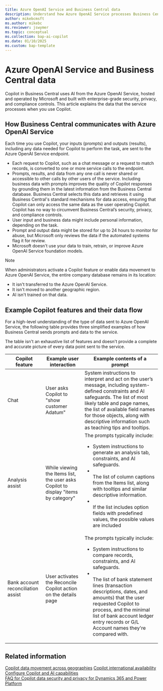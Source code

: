 ```yaml
---
title: Azure OpenAI Service and Business Central data
description: Understand how Azure OpenAI Service processes Business Central data when using Copilot. Learn security, privacy, and compliance aspects.
author: mikebcmsft
ms.author: mikebc
ms.reviewer: jswymer
ms.topic: conceptual 
ms.collection: bap-ai-copilot
ms.date: 01/10/2025
ms.custom: bap-template 
---
```

# Azure OpenAI Service and Business Central data 
 
Copilot in Business Central uses AI from the Azure OpenAI Service, hosted and operated by Microsoft and built with enterprise-grade security, privacy, and compliance controls. This article explains the data that the service processes when you use Copilot.

## How Business Central communicates with Azure OpenAI Service

Each time you use Copilot, your inputs (prompts) and outputs (results), including any data needed for Copilot to perform the task, are sent to the Azure OpenAI Service endpoint.

- Each request to Copilot, such as a chat message or a request to match records, is converted to one or more service calls to the endpoint.
- Prompts, results, and data from any one call is never shared or accessible to other calls by other users of the service. Including business data with prompts improves the quality of Copilot responses by grounding them in the latest information from the Business Central database. Business Central selects this data and retrieves it using Business Central's standard mechanisms for data access, ensuring that Copilot can only access the same data as the user operating Copilot. Copilot has no way to circumvent Business Central’s security, privacy, and compliance controls.  
- User input and business data might include personal information, depending on the task.
- Prompt and output data might be stored for up to 24 hours to monitor for abuse, but Microsoft only reviews the data if the automated systems flag it for review.
- Microsoft doesn't use your data to train, retrain, or improve Azure OpenAI Service foundation models.

> [!NOTE]
> When administrators activate a Copilot feature or enable data movement to Azure OpenAI Service, the entire company database remains in its location:
>
> - It isn't transferred to the Azure OpenAI Service.
> - It isn't moved to another geographic region.
> - AI isn't trained on that data.  

## Example Copilot features and their data flow 

For a high-level understanding of the type of data sent to Azure OpenAI Service, the following table provides three simplified examples of how Business Central sends prompts and data to the service.

The table isn't an exhaustive list of features and doesn't provide a complete and accurate picture of every data point sent to the service.

|Copilot feature|Example user interaction|Example contents of a prompt|
|-|-|-|
|Chat|User asks Copilot to "show customer Adatum" |System instructions to interpret and act on the user’s message, including system-defined constraints and AI safeguards. The list of most likely table and page names, the list of available field names for those objects, along with descriptive information such as teaching tips and tooltips.| 
|Analysis assist|While viewing the Items list, the user asks Copilot to display "items by category" |The prompts typically include:<ul><li>System instructions to generate an analysis tab, constraints, and AI safeguards.<li></li>The list of column captions from the Items list, along with tooltips and similar descriptive information.<li></li>If the list includes option fields with predefined values, the possible values are included</li></ul>|
|Bank account reconciliation assist|User activates the Reconcile Copilot action on the details page |The prompts  typically include:<ul><li>System instructions to compare records, constraints, and AI safeguards.<li></li>The list of bank statement lines (transaction descriptions, dates, and amounts) that the user requested Copilot to process, and the minimal list of bank account ledger entry records or G/L Account names they're compared with.</li></ul>|

## Related information

[Copilot data movement across geographies](ai-copilot-data-movement.md)
[Copilot international availability](https://aka.ms/bapcopilot-intl-report-external)
[Configure Copilot and AI capabilities](enable-ai.md)  
[FAQ for Copilot data security and privacy for Dynamics 365 and Power Platform](dynamics365/faqs-copilot-data-security-privacy?toc=/dynamics365/business-central/toc.json)


